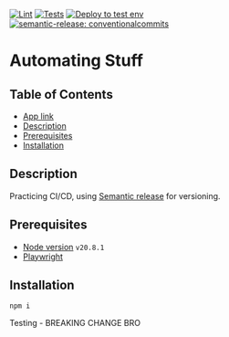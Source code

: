 [![Lint](https://github.com/nikolajovancevic/automating-stuff/actions/workflows/lint.yml/badge.svg?branch=develop&event=push)](https://github.com/nikolajovancevic/automating-stuff/actions/workflows/lint.yml)
[![Tests](https://github.com/nikolajovancevic/automating-stuff/actions/workflows/tests.yml/badge.svg?branch=develop&event=push)](https://github.com/nikolajovancevic/automating-stuff/actions/workflows/tests.yml)
[![Deploy to test env](https://github.com/nikolajovancevic/automating-stuff/actions/workflows/deploy.yml/badge.svg?branch=develop&event=push)](https://github.com/nikolajovancevic/automating-stuff/actions/workflows/deploy.yml)
[![semantic-release: conventionalcommits](https://img.shields.io/badge/semantic--release-conventionalcommits-e10079?logo=semantic-release)](https://github.com/semantic-release/semantic-release)

# Automating Stuff

## Table of Contents

- [App link](https://nikolajovancevic.github.io/automating-stuff/)
- [Description](#description)
- [Prerequisites](#prerequisites)
- [Installation](#installation)

## Description

Practicing CI/CD, using [Semantic release](https://semantic-release.gitbook.io/semantic-release) for versioning.

## Prerequisites

- [Node version](https://www.digitalocean.com/community/tutorials/how-to-install-node-js-on-ubuntu-22-04)
  `v20.8.1`
- [Playwright](https://playwright.dev/docs/intro)

## Installation

```
npm i
```

Testing - BREAKING CHANGE BRO
